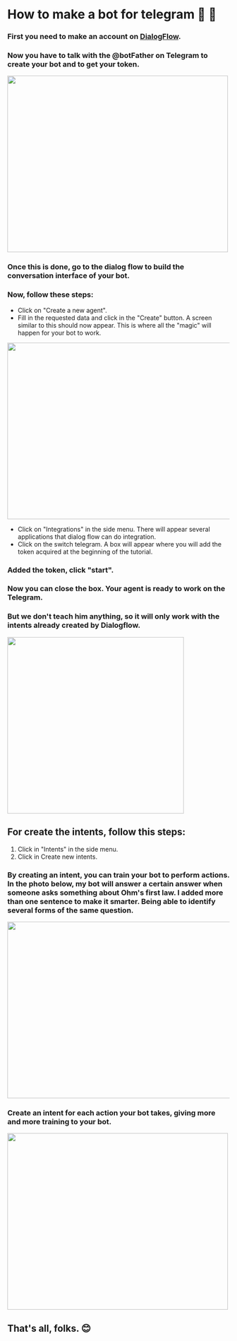# How to make a bot for telegram :iphone: 🤖

### First you need to make an account on [DialogFlow](https://www.google.com/url?sa=t&rct=j&q=&esrc=s&source=web&cd=1&cad=rja&uact=8&ved=2ahUKEwiG94b-nJrlAhWWH7kGHfn1BfsQFjAAegQICBAC&url=https%3A%2F%2Fdialogflow.com%2F&usg=AOvVaw3iZls3qgojxCPzBzYjQwrV).

### Now you have to talk with the @botFather on Telegram to create your bot and to get your token.

<img src="https://i.ibb.co/N1VkSkq/gettoken.png" width="500" height="400">

### Once this is done, go to the dialog flow to build the conversation interface of your bot.

### __Now, follow these steps:__

* Click on "Create a new agent". 
* Fill in the requested data and click in the "Create" button. 
A screen similar to this should now appear. This is where all the "magic" will happen for your bot to work. 
<img src="https://i.ibb.co/CnkscqY/initialdg.png" width="700" height="400" >

* Click on "Integrations" in the side menu. There will appear several applications that dialog flow can do integration.
* Click on the switch telegram. A box will appear where you will add the token acquired at the beginning of the tutorial.

### Added the token, click "start".

### Now you can close the box. Your agent is ready to work on the Telegram.

### __But we don't teach him anything, so it will only work with the intents already created by Dialogflow.__

<img src="https://i.ibb.co/VVsLy9J/initialdg.png" width="400" height="400" >

## __For create the intents, follow this steps:__
1. Click in "Intents" in the side menu. 
2. Click in Create new intents. 

### By creating an intent, you can train your bot to perform actions. In the photo below, my bot will answer a certain answer when someone asks something about Ohm's first law. I added more than one sentence to make it smarter. Being able to identify several forms of the same question. 
<img src="https://i.ibb.co/17wyzNm/initialdg.png" width="700" height="400" >

### Create an intent for each action your bot takes, giving more and more training to your bot.

<img src="https://i.ibb.co/NxVdv5R/initialdg.png" width="500" height="400" >

## That's all, folks. :blush: 



